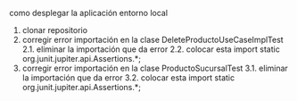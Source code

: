 como desplegar la aplicación entorno local
1. clonar repositorio
2. corregir error importación en la clase DeleteProductoUseCaseImplTest
2.1. eliminar la importación que da error
2.2. colocar esta import static org.junit.jupiter.api.Assertions.*;
3. corregir error importación en la clase ProductoSucursalTest
3.1. eliminar la importación que da error
3.2. colocar esta import static org.junit.jupiter.api.Assertions.*;

